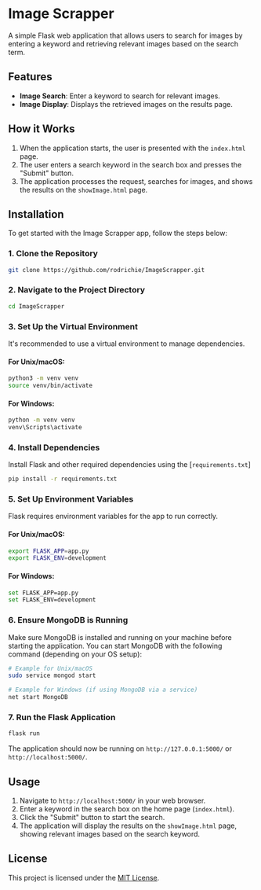 # Image Scrapper

A simple Flask web application that allows users to search for images by entering a keyword and retrieving relevant images based on the search term.

## Features

- **Image Search**: Enter a keyword to search for relevant images.
- **Image Display**: Displays the retrieved images on the results page.

## How it Works

1. When the application starts, the user is presented with the `index.html` page.
2. The user enters a search keyword in the search box and presses the "Submit" button.
3. The application processes the request, searches for images, and shows the results on the `showImage.html` page.

## Installation

To get started with the Image Scrapper app, follow the steps below:

### 1. Clone the Repository

```bash
git clone https://github.com/rodrichie/ImageScrapper.git
```

### 2. Navigate to the Project Directory

```bash
cd ImageScrapper
```

### 3. Set Up the Virtual Environment

It's recommended to use a virtual environment to manage dependencies.

#### For Unix/macOS:
```bash
python3 -m venv venv
source venv/bin/activate
```

#### For Windows:
```bash
python -m venv venv
venv\Scripts\activate
```

### 4. Install Dependencies

Install Flask and other required dependencies using the [`requirements.txt`]
```bash
pip install -r requirements.txt
```

### 5. Set Up Environment Variables

Flask requires environment variables for the app to run correctly.

#### For Unix/macOS:
```bash
export FLASK_APP=app.py
export FLASK_ENV=development
```

#### For Windows:
```bash
set FLASK_APP=app.py
set FLASK_ENV=development
```

### 6. Ensure MongoDB is Running

Make sure MongoDB is installed and running on your machine before starting the application. You can start MongoDB with the following command (depending on your OS setup):

```bash
# Example for Unix/macOS
sudo service mongod start

# Example for Windows (if using MongoDB via a service)
net start MongoDB
```

### 7. Run the Flask Application

```bash
flask run
```

The application should now be running on `http://127.0.0.1:5000/` or `http://localhost:5000/`.

## Usage

1. Navigate to `http://localhost:5000/` in your web browser.
2. Enter a keyword in the search box on the home page (`index.html`).
3. Click the "Submit" button to start the search.
4. The application will display the results on the `showImage.html` page, showing relevant images based on the search keyword.

## License

This project is licensed under the [MIT License](LICENSE).
